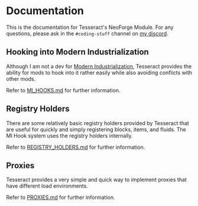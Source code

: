 # Documentation

This is the documentation for Tesseract's NeoForge Module. For any questions, please ask in the `#coding-stuff` channel
on [my discord](https://discord.gg/vNaqDzSNaB).

## Hooking into Modern Industrialization

Although I am not a dev for [Modern Industrialization](https://github.com/AztechMC/Modern-Industrialization), Tesseract
provides the ability for mods to hook into it rather easily while also avoiding conflicts with other mods.

Refer to [MI_HOOKS.md](MI_HOOKS.md) for further information.

## Registry Holders

There are some relatively basic registry holders provided by Tesseract that are useful for quickly and simply
registering blocks, items, and fluids. The MI Hook system uses the registry holders internally.

Refer to [REGISTRY_HOLDERS.md](REGISTRY_HOLDERS.md) for further information.

## Proxies

Tesseract provides a very simple and quick way to implement proxies that have different load environments.

Refer to [PROXIES.md](PROXIES.md) for further information.